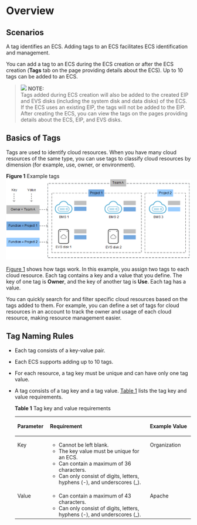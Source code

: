 # Overview<a name="EN-US_TOPIC_0092499768"></a>

## Scenarios<a name="section1577285115210"></a>

A tag identifies an ECS. Adding tags to an ECS facilitates ECS identification and management.

You can add a tag to an ECS during the ECS creation or after the ECS creation \(**Tags**  tab on the page providing details about the ECS\). Up to 10 tags can be added to an ECS.

>![](/images/icon-note.gif) **NOTE:**   
>Tags added during ECS creation will also be added to the created EIP and EVS disks \(including the system disk and data disks\) of the ECS. If the ECS uses an existing EIP, the tags will not be added to the EIP.  
>After creating the ECS, you can view the tags on the pages providing details about the ECS, EIP, and EVS disks.  

## Basics of Tags<a name="section1855512613159"></a>

Tags are used to identify cloud resources. When you have many cloud resources of the same type, you can use tags to classify cloud resources by dimension \(for example, use, owner, or environment\).

**Figure  1**  Example tags<a name="en-us_topic_0157874334_fig81911042564"></a>  
![](figures/example-tags.png "example-tags")

[Figure 1](#en-us_topic_0157874334_fig81911042564)  shows how tags work. In this example, you assign two tags to each cloud resource. Each tag contains a key and a value that you define. The key of one tag is  **Owner**, and the key of another tag is  **Use**. Each tag has a value.

You can quickly search for and filter specific cloud resources based on the tags added to them. For example, you can define a set of tags for cloud resources in an account to track the owner and usage of each cloud resource, making resource management easier.

## Tag Naming Rules<a name="section992912468317"></a>

-   Each tag consists of a key-value pair.
-   Each ECS supports adding up to 10 tags.
-   For each resource, a tag key must be unique and can have only one tag value.
-   A tag consists of a tag key and a tag value.  [Table 1](#table197401426182516)  lists the tag key and value requirements.

    **Table  1**  Tag key and value requirements

    <a name="table197401426182516"></a>
    <table><thead align="left"><tr id="row374112610252"><th class="cellrowborder" valign="top" width="18.54%" id="mcps1.2.4.1.1"><p id="p674122692511"><a name="p674122692511"></a><a name="p674122692511"></a>Parameter</p>
    </th>
    <th class="cellrowborder" valign="top" width="56.769999999999996%" id="mcps1.2.4.1.2"><p id="p47412026172519"><a name="p47412026172519"></a><a name="p47412026172519"></a>Requirement</p>
    </th>
    <th class="cellrowborder" valign="top" width="24.69%" id="mcps1.2.4.1.3"><p id="p074152682511"><a name="p074152682511"></a><a name="p074152682511"></a>Example Value</p>
    </th>
    </tr>
    </thead>
    <tbody><tr id="row77477265250"><td class="cellrowborder" valign="top" width="18.54%" headers="mcps1.2.4.1.1 "><p id="p37471326142512"><a name="p37471326142512"></a><a name="p37471326142512"></a>Key</p>
    </td>
    <td class="cellrowborder" valign="top" width="56.769999999999996%" headers="mcps1.2.4.1.2 "><a name="ul207505264257"></a><a name="ul207505264257"></a><ul id="ul207505264257"><li>Cannot be left blank.</li><li>The key value must be unique for an ECS.</li><li>Can contain a maximum of 36 characters.</li><li>Can only consist of digits, letters, hyphens (-), and underscores (_).</li></ul>
    </td>
    <td class="cellrowborder" valign="top" width="24.69%" headers="mcps1.2.4.1.3 "><p id="p157536266259"><a name="p157536266259"></a><a name="p157536266259"></a>Organization</p>
    </td>
    </tr>
    <tr id="row4754926182519"><td class="cellrowborder" valign="top" width="18.54%" headers="mcps1.2.4.1.1 "><p id="p37542260253"><a name="p37542260253"></a><a name="p37542260253"></a>Value</p>
    </td>
    <td class="cellrowborder" valign="top" width="56.769999999999996%" headers="mcps1.2.4.1.2 "><a name="ul107561326102518"></a><a name="ul107561326102518"></a><ul id="ul107561326102518"><li>Can contain a maximum of 43 characters.</li><li>Can only consist of digits, letters, hyphens (-), and underscores (_).</li></ul>
    </td>
    <td class="cellrowborder" valign="top" width="24.69%" headers="mcps1.2.4.1.3 "><p id="p47581826192520"><a name="p47581826192520"></a><a name="p47581826192520"></a>Apache</p>
    </td>
    </tr>
    </tbody>
    </table>


